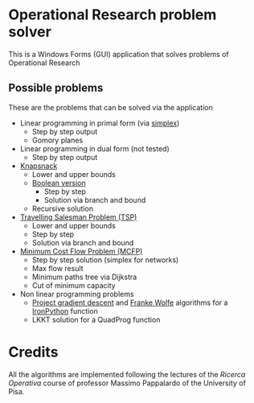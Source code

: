 # Operational Research problem solver
This is a Windows Forms (GUI) application that solves problems of Operational Research

## Possible problems
These are the problems that can be solved via the application
- Linear programming in primal form (via [simplex](https://en.wikipedia.org/wiki/Simplex_algorithm))
  - Step by step output
  - Gomory planes
- Linear programming in dual form (not tested)
  - Step by step output
- [Knapsnack](https://en.wikipedia.org/wiki/Knapsack_problem)
  - Lower and upper bounds
  - [Boolean version](https://en.wikipedia.org/wiki/Knapsack_problem#0-1_knapsack_problem)
    - Step by step
    - Solution via branch and bound
  - Recursive solution
- [Travelling Salesman Problem (TSP)](https://en.wikipedia.org/wiki/Travelling_salesman_problem)
  - Lower and upper bounds
  - Step by step
  - Solution via branch and bound
- [Minimum Cost Flow Problem (MCFP)](https://en.wikipedia.org/wiki/Minimum-cost_flow_problem)
  - Step by step solution (simplex for networks)
  - Max flow result
  - Minimum paths tree via Dijkstra
  - Cut of minimum capacity
- Non linear programming problems
  - [Project gradient descent](https://en.wikipedia.org/wiki/Gradient_descent) and [Franke Wolfe](https://en.wikipedia.org/wiki/Frank%E2%80%93Wolfe_algorithm) algorithms for a [IronPython](https://ironpython.net) function
  - LKKT solution for a QuadProg function
# Credits
All the algorithms are implemented following the lectures of the _Ricerca Operativa_ course of professor Massimo Pappalardo of the University of Pisa.
